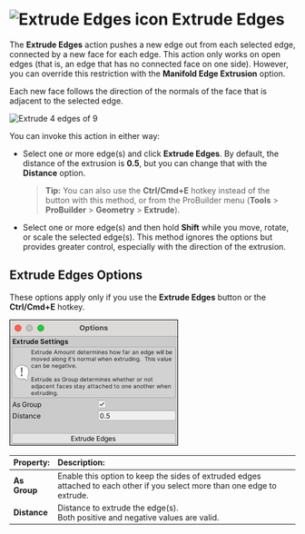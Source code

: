 # ![Extrude Edges icon](images/icons/Edge_Extrude.png) Extrude Edges

The __Extrude Edges__ action pushes a new edge out from each selected edge, connected by a new face for each edge. This action only works on open edges (that is, an edge that has no connected face on one side). However, you can override this restriction with the **Manifold Edge Extrusion** option.

Each new face follows the direction of the normals of the face that is adjacent to the selected edge. 

![Extrude 4 edges of 9](images/ExtrudeEdges_Example.png)

You can invoke this action in either way:

- Select one or more edge(s) and click **Extrude Edges**. By default, the distance of the extrusion is **0.5**, but you can change that with the **Distance** option.

	> **Tip:** You can also use the **Ctrl/Cmd+E** hotkey instead of the button with this method, or from the ProBuilder menu (**Tools** > **ProBuilder** > **Geometry** > **Extrude**).

- Select one or more edge(s) and then hold **Shift** while you move, rotate, or scale the selected edge(s). This method ignores the options but provides greater control, especially with the direction of the extrusion.



## Extrude Edges Options

These options apply only if you use the **Extrude Edges** button or the **Ctrl/Cmd+E** hotkey.

![Extrude Edges icon](images/Edge_Extrude_props.png) 



| **Property:**             | **Description:**                                           |
| :-------------------------- | :----------------------------------------------------------- |
| **As Group**                | Enable this option to keep the sides of extruded edges attached to each other if you select more than one edge to extrude. |
| __Distance__                | Distance to extrude the edge(s). <br />Both positive and negative values are valid. |



